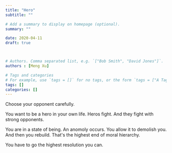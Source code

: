 ```yaml
---
title: "Hero"
subtitle: ""

# Add a summary to display on homepage (optional).
summary: ""

date: 2020-04-11
draft: true



# Authors. Comma separated list, e.g. `["Bob Smith", "David Jones"]`.
authors : [Meng Xu]

# Tags and categories
# For example, use `tags = []` for no tags, or the form `tags = ["A Tag", "Another Tag"]` for one or more tags.
tags: []
categories: []
---
```

Choose your opponent carefully. 

You want to be a hero in your own life. Heros fight. And they fight with strong opponents.

You are in a state of being. An anomoly occurs. You allow it to demolish you. And then you rebuild. That's the highest end of moral hierarchy.

You have to go the highest resolution you can.